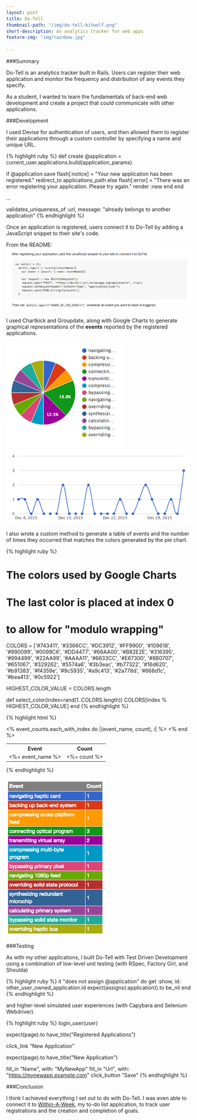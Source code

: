 ```yaml
---
layout: post
title: Do-Tell
thumbnail-path: "/img/do-tell-bitwolf.png"
short-description: An analytics tracker for web apps
feature-img: "img/rainbow.jpg"

---
```

###Summary

Do-Tell is an analytics tracker built in Rails. Users can register their web application and monitor the frequency and distribution of any events they specify.

As a student, I wanted to learn the fundamentals of back-end web development and create a project that could communicate with other applications.

###Development

I used Devise for authentication of users, and then allowed them to register their applications through a custom controller by specifying a name and unique URL.

{% highlight ruby %}
def create
  @application = current_user.applications.build(application_params)

  if @application.save
    flash[:notice] = "Your new application has been registered."
    redirect_to applications_path
  else
    flash[:error] = "There was an error registering your application. Please try again."
    render :new
  end
end

...

validates_uniqueness_of :url, message: "already belongs to another application"
{% endhighlight %}

Once an application is registered, users connect it to Do-Tell by adding a JavaScript snippet to their site's code.

From the README:
![README](/img/do-tell_readme.png)

I used Chartkick and Groupdate, along with Google Charts to generate graphical representations of the <strong>events</strong> reported by the registered applications.

![Pie Chart](/img/pie_chart.png)
![Line Graph](/img/line_graph.png)

I also wrote a custom method to generate a table of events and the number of times they occurred that matches the colors generated by the pie chart.

{% highlight ruby %}
# The colors used by Google Charts
# The last color is placed at index 0
# to allow for "modulo wrapping"
COLORS = ['#743411', '#3366CC', '#DC3912', '#FF9900',
          '#109618', '#990099', '#0099C6', '#DD4477',
          '#66AA00', '#B82E2E', '#316395', '#994499',
          '#22AA99', '#AAAA11', '#6633CC', '#E67300',
          '#8B0707', '#651067', '#329262', '#5574a6',
          '#3b3eac', '#b77322', '#16d620', '#b91383',
          '#f4359e', '#9c5935', '#a9c413', '#2a778d',
          '#668d1c', '#bea413', '#0c5922']

HIGHEST_COLOR_VALUE = COLORS.length

def select_color(index=rand(1..COLORS.length))
  COLORS[index % HIGHEST_COLOR_VALUE]
end
{% endhighlight %}

{% highlight html %}
<table id="event-list">
  <tr>
    <th>Event</th>
    <th>Count</th>
  </tr>
  <% event_counts.each_with_index do |(event_name, count), i| %>
    <tr style="background-color:<%= select_color(i + 1) %>" >
      <td><%= event_name %></td>
      <td><%= count %></td>
    </tr>
  <% end %>
</table>
{% endhighlight %}

![Table](/img/table.png)



###Testing

As with my other applications, I built Do-Tell with Test Driven Development using a combination of low-level unit testing (with RSpec, Factory Girl, and Shoulda)

{% highlight ruby %}
it "does not assign @application" do
  get :show, id: other_user_owned_application.id
  expect(assigns(:application)).to be_nil
end
{% endhighlight %}

and higher-level simulated user experiences (with Capybara and Selenium Webdriver).

{% highlight ruby %}
login_user(user)

expect(page).to have_title("Registered Applications")

click_link "New Application"

expect(page).to have_title("New Application")

fill_in "Name", with: "MyNewApp"
fill_in "Url", with: "https://mynewapp.example.com"
click_button "Save"
{% endhighlight %}

###Conclusion

I think I achieved everything I set out to do with Do-Tell. I was even able to connect it to [Within-A-Week](within-a-week.html), my to-do list application, to track user registrations and the creation and completion of goals.
